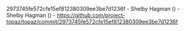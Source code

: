 2973745fe572cfe15ef812380309ee3be7d1236f - Shelby Hagman () - Shelby Hagman () - https://github.com/project-topaz/topaz/commit/2973745fe572cfe15ef812380309ee3be7d1236f
